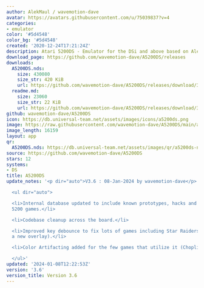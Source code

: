 ```yaml
---
author: AlekMaul / wavemotion-dave
avatar: https://avatars.githubusercontent.com/u/75039837?v=4
categories:
- emulator
color: '#5d4548'
color_bg: '#5d4548'
created: '2020-12-24T17:21:24Z'
description: Atari 5200DS - Emulator for the DSi and above based on Alekmaul's work
download_page: https://github.com/wavemotion-dave/A5200DS/releases
downloads:
  A5200DS.nds:
    size: 430080
    size_str: 420 KiB
    url: https://github.com/wavemotion-dave/A5200DS/releases/download/3.6/A5200DS.nds
  readme.md:
    size: 23060
    size_str: 22 KiB
    url: https://github.com/wavemotion-dave/A5200DS/releases/download/3.6/readme.md
github: wavemotion-dave/A5200DS
icon: https://db.universal-team.net/assets/images/icons/a5200ds.png
image: https://raw.githubusercontent.com/wavemotion-dave/A5200DS/main/arm9/gfx/bgTop.png
image_length: 16159
layout: app
qr:
  A5200DS.nds: https://db.universal-team.net/assets/images/qr/a5200ds-nds.png
source: https://github.com/wavemotion-dave/A5200DS
stars: 12
systems:
- DS
title: A5200DS
update_notes: '<p dir="auto">V3.6 : 08-Jan-2024 by wavemotion-dave</p>

  <ul dir="auto">

  <li>Internal database updated to include known prototypes, hacks and other sundry
  5200 games.</li>

  <li>Codebase cleanup across the board.</li>

  <li>Improved key debounce to fix lots of games including Star Raiders (which has
  a new overlay).</li>

  <li>Color Artifacting added for the few games that utilize it (Choplifter, etc.)</li>

  </ul>'
updated: '2024-01-08T12:22:53Z'
version: '3.6'
version_title: Version 3.6
---
```

